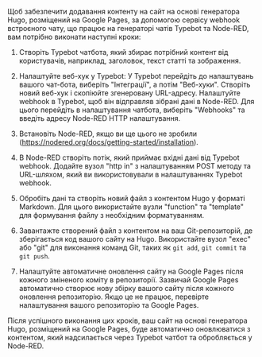 Щоб забезпечити додавання контенту на сайт на основі генератора Hugo, розміщений на Google Pages, за допомогою сервісу webhook встроєного чату, що працює на генераторі чатів Typebot та Node-RED, вам потрібно виконати наступні кроки:

1. Створіть Typebot чатбота, який збирає потрібний контент від користувачів, наприклад, заголовок, текст статті та зображення.

2. Налаштуйте веб-хук у Typebot: У Typebot перейдіть до налаштувань вашого чат-бота, виберіть "Інтеграції", а потім "Веб-хуки". Створіть новий веб-хук і скопіюйте згенеровану URL-адресу. Налаштуйте webhook в Typebot, щоб він відправляв зібрані дані в Node-RED. Для цього перейдіть в налаштування чатбота, виберіть "Webhooks" та введіть адресу Node-RED HTTP налаштування.

4. Встановіть Node-RED, якщо ви ще цього не зробили (https://nodered.org/docs/getting-started/installation).

5. В Node-RED створіть потік, який приймає вхідні дані від Typebot webhook. Додайте вузол "http in" з налаштуванням POST методу та URL-шляхом, який ви використовували в налаштуваннях Typebot webhook.

6. Обробіть дані та створіть новий файл з контентом Hugo у форматі Markdown. Для цього використайте вузли "function" та "template" для формування файлу з необхідним форматуванням.

7. Завантажте створений файл з контентом на ваш Git-репозиторій, де зберігається код вашого сайту на Hugo. Використайте вузол "exec" або "git" для виконання команд Git, таких як `git add`, `git commit` та `git push`.

8. Налаштуйте автоматичне оновлення сайту на Google Pages після кожного зміненого коміту в репозиторії. Зазвичай Google Pages автоматично створює нову збірку вашого сайту після кожного оновлення репозиторію. Якщо це не працює, перевірте налаштування вашого репозиторію та Google Pages.

Після успішного виконання цих кроків, ваш сайт на основі генератора Hugo, розміщений на Google Pages, буде автоматично оновлюватися з контентом, який надсилається через Typebot чатбот та обробляється у Node-RED.